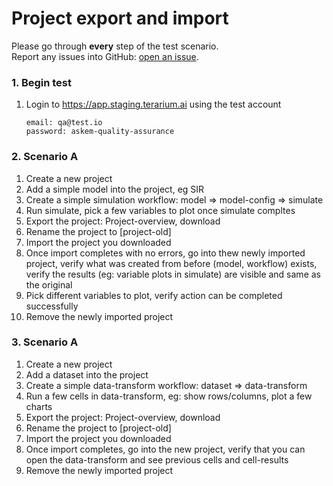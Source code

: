 # Project export and import

Please go through __every__ step of the test scenario.\
Report any issues into GitHub: [open an issue](https://github.com/DARPA-ASKEM/terarium/issues/new?assignees=&labels=bug%2C+Q%26A&template=qa-issue.md&title=%5BBUG%5D%3A+).

### 1. Begin test

1. Login to https://app.staging.terarium.ai using the test account
    ```
    email: qa@test.io
    password: askem-quality-assurance
    ```

### 2. Scenario A
1. Create a new project
2. Add a simple model into the project, eg SIR
3. Create a simple simulation workflow: model => model-config => simulate
4. Run simulate, pick a few variables to plot once simulate compltes
5. Export the project: Project-overview, download
6. Rename the project to [project-old]
7. Import the project you downloaded
8. Once import completes with no errors, go into thew newly imported project, verify what was created from before (model, workflow) exists, verify the results (eg: variable plots in simulate) are visible and same as the original
9. Pick different variables to plot, verify action can be completed successfully
10. Remove the newly imported project


### 3. Scenario A
1. Create a new project
2. Add a dataset into the project
3. Create a simple data-transform workflow: dataset => data-transform
4. Run a few cells in data-transform, eg: show rows/columns, plot a few charts
5. Export the project: Project-overview, download
6. Rename the project to [project-old]
7. Import the project you downloaded
8. Once import completes, go into the  new project, verify that you can open the data-transform and see previous cells and cell-results
9. Remove the newly imported project

